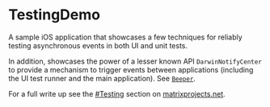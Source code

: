 # TestingDemo

A sample iOS application that showcases a few techniques for reliably testing asynchronous events in both UI and unit tests.

In addition, showcases the power of a lesser known API `DarwinNotifyCenter` to provide a mechanism to trigger events between applications (including the UI test runner and the main application). See [`Beeper`](/tree/master/Beeper).

For a full write up see the [#Testing](http://matrixprojects.net/tag/testing/) section on [matrixprojects.net](http://www.matrixprojects.net).
